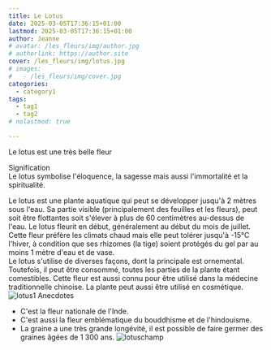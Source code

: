 ```yaml
---
title: Le Lotus
date: 2025-03-05T17:36:15+01:00
lastmod: 2025-03-05T17:36:15+01:00
author: Jeanne
# avatar: /les_fleurs/img/author.jpg
# authorlink: https://author.site
cover: /les_fleurs/img/lotus.jpg
# images:
#   - /les_fleurs/img/cover.jpg
categories:
  - category1
tags:
  - tag1
  - tag2
# nolastmod: true

---
```


Le lotus est une très belle fleur

<!--more-->

Signification  
Le lotus symbolise l'éloquence, la sagesse mais aussi l'immortalité et la spiritualité.  
  

Le lotus est une plante aquatique qui peut se développer jusqu'à 2 mètres sous l'eau. Sa partie visible (principalement des feuilles et les fleurs), peut soit être flottantes soit s'élever à plus de 60 centimètres au-dessus de l'eau. Le lotus fleurit en début, généralement au début du mois de juillet. Cette fleur préfère les climats chaud mais elle peut tolérer jusqu'à -15°C l'hiver, à condition que ses rhizomes (la tige) soient protégés du gel par au moins 1 mètre d'eau et de vase.  
Le lotus s'utilise de diverses façons, dont la principale est ornemental. Toutefois, il peut être consommé, toutes les parties de la plante étant comestibles. Cette fleur est aussi connu pour être utilisé dans la médecine traditionnelle chinoise. La plante peut aussi être utilisé en cosmétique.
![lotus1](/les_fleurs/img/lotus1.jpg)
Anecdotes  
- C'est la fleur nationale de l'Inde. 
- C'est aussi la fleur emblématique du bouddhisme et de l'hindouisme.
- La graine a une très grande longévité, il est possible de faire germer des graines âgées de 1 300 ans.
![lotuschamp](/les_fleurs/img/lotuschamp.jpg)
